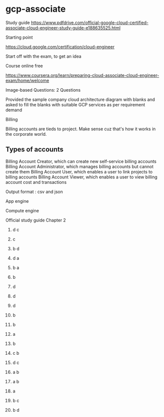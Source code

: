 # gcp-associate

Study guide 
https://www.pdfdrive.com/official-google-cloud-certified-associate-cloud-engineer-study-guide-e188635525.html 



Starting point

https://cloud.google.com/certification/cloud-engineer


Start off with the exam, to get an idea 

Course online free 

https://www.coursera.org/learn/preparing-cloud-associate-cloud-engineer-exam/home/welcome

Image-based Questions: 2 Questions


Provided the sample company cloud architecture diagram with blanks and asked to fill the blanks with suitable GCP services as per requirement demand 


Billing

Billing accounts are tieds to project. Make sense cuz that's how it works in the corporate world.

## Types of accounts
Billing Account Creator, which can create new self-service billing accounts
Billing Account Administrator, which manages billing accounts but cannot create them
Billing Account User, which enables a user to link projects to billing accounts
Billing Account Viewer, which enables a user to view billing account cost and transactions

Output format : csv and json 

App engine 

Compute engine 





Official study guide Chapter 2

1. d   c 
2. c 
3. b   d 
4. d   a 
5. b   a 
6. b   
7. d   
8. d 
9. d
10. b

11. b 
12. a
13. b 
14. c b 
15. d c 
16. a b
17. a b
18. a
19. b c 
20. b d


